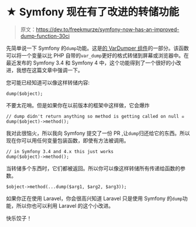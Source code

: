# ★ Symfony 现在有了改进的转储功能

> 原文：<https://dev.to/freekmurze/symfony-now-has-an-improved-dump-function-30ci>

先简单说一下 Symfony 的`dump`功能。这是[的 VarDumper 组件](http://symfony.com/doc/current/components/var_dumper.html)的一部分。该函数可以将一个变量以比 PHP 自带的`var_dump`更好的格式转储到屏幕或浏览器中。在最近发布的 Symfony 3.4 和 Symfony 4 中，这个功能得到了一个很好的小改进，我想在这篇文章中强调一下。

您可能已经知道可以像这样转储内容:

```
dump($object); 
```

不要太花哨。但是如果你在以前版本的框架中这样做，它会爆炸

```
// dump didn't return anything so method is getting called on null ☠️
dump($object)->method(); 
```

我对此很恼火，所以我向 Symfony 提交了一份 PR ,让`dump`归还给它的东西。所以现在你可以用任何变量包装函数，即使有方法被调用。

```
// in Symfony 3.4 and 4.x this just works
dump($object)->method(); 
```

当转储多个东西时，它们都被返回。所以你可以像这样转储所有传递给函数的参数。

```
$object->method(...dump($arg1, $arg2, $arg3)); 
```

如果你正在使用 Laravel，你会很高兴知道 Laravel 只是使用 Symfony 的`dump`功能，所以你也可以利用 Laravel 的这个小改进。

快乐饺子！